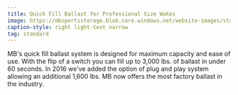 ```yaml
---
title: Quick Fill Ballast for Professional Size Wakes
image: https://mbsportsstorage.blob.core.windows.net/website-images/standards/quick-fill-ballast.jpg
caption-style: right light-text narrow
tag: standard
---
```

MB's quick fill ballast system is designed for maximum capacity and ease of use.  With the flip of a switch you can fill up to 3,000 lbs. of ballast in under 60 seconds.  In 2016 we've added the option of plug and play system allowing an additional 1,600 lbs.  MB now offers the most factory ballast in the industry.
